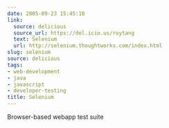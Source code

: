 ```yaml
---
date: 2005-09-23 15:45:10
link:
  source: delicious
  source_url: https://del.icio.us/roytang
  text: Selenium
  url: http://selenium.thoughtworks.com/index.html
slug: selenium
source: delicious
tags:
- web-development
- java
- javascript
- developer-testing
title: Selenium
---
```


Browser-based webapp test suite